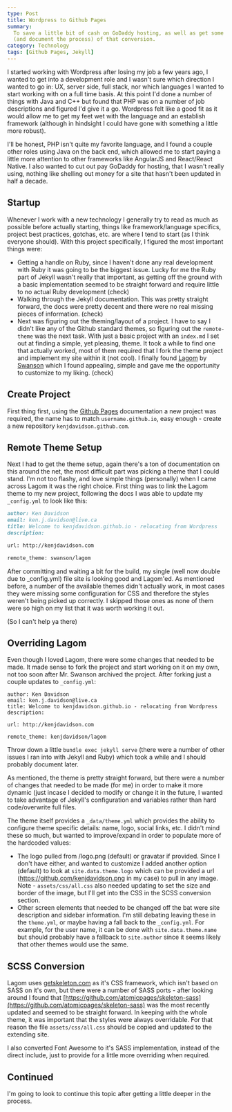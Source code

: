 ```yaml
---
type: Post
title: Wordpress to Github Pages
summary:
  To save a little bit of cash on GoDaddy hosting, as well as get some experience with Github Pages, I took the time move
  (and document the process) of that conversion.
category: Technology
tags: [Github Pages, Jekyll]
---
```


I started working with Wordpress after losing my job a few years ago, I wanted to get into a development role and I wasn't
sure which direction I wanted to go in: UX, server side, full stack, nor which languages I wanted to start working with
on a full time basis. At this point I'd done a number of things with Java and C++ but found that PHP was on a number
of job descriptions and figured I'd give it a go. Wordpress felt like a good fit as it would allow me to get my feet wet
with the language and an establish framework (although in hindsight I could have gone with something a little more robust).

I'll be honest, PHP isn't quite my favorite language, and I found a couple other roles using Java on the back end, which
allowed me to start paying a little more attention to other frameworks like AngularJS and React/React Native. I also wanted
to cut out pay GoDaddy for hosting, that I wasn't really using, nothing like shelling out money for a site that hasn't
been updated in half a decade.

## Startup

Whenever I work with a new technology I generally try to read as much as possible before actually starting, things like
framework/language specifics, project best practices, gotchas, etc. are where I tend to start (as I think everyone
should). With this project specifically, I figured the most important things were:

- Getting a handle on Ruby, since I haven't done any real development with Ruby it was going to be the biggest issue. Lucky
  for me the Ruby part of Jekyll wasn't really that important, as getting off the ground with a basic implementation seemed
  to be straight forward and require little to no actual Ruby development (check)
- Walking through the Jekyll documentation. This was pretty straight forward, the docs were pretty decent and there were no
  real missing pieces of information. (check)
- Next was figuring out the theming/layout of a project. I have to say I didn't like any of the Github standard themes, so
  figuring out the `remote-theme` was the next task. With just a basic project with an `index.md` I set out at finding a simple,
  yet pleasing, theme. It took a while to find one that actually worked, most of them required that I fork the theme project
  and implement my site within it (not cool). I finally found [Lagom](https://github.com/swanson/lagom) by
  [Swanson](https://github.com/swanson) which I found appealing, simple and gave me the opportunity to customize to my liking. (check)

## Create Project

First thing first, using the [Github Pages](https://pages.github.com/) documentation a new project was required, the name has to match `username.github.io`, easy enough - create a new repository `kenjdavidson.github.com`.

## Remote Theme Setup

Next I had to get the theme setup, again there's a ton of documentation on this around the net, the most difficult part was picking a
theme that I could stand. I'm not too flashy, and love simple things (personally) when I came across Lagom it was the right choice.
First thing was to link the Lagom theme to my new project, following the docs I was able to update my `_config.yml` to look like this:

```markdown
author: Ken Davidson
email: ken.j.davidson@live.ca
title: Welcome to kenjdavidson.github.io - relocating from Wordpress
description:

url: http://kenjdavidson.com

remote_theme: swanson/lagom
```

After committing and waiting a bit for the build, my single (well now double due to \_config.yml) file site is looking good and
Lagom'ed. As mentioned before, a number of the available themes didn't actually work, in most cases they were missing some
configuration for CSS and therefore the styles weren't being picked up correctly. I skipped those ones as none of them were so
high on my list that it was worth working it out.

(So I can't help ya there)

## Overriding Lagom

Even though I loved Lagom, there were some changes that needed to be made. It made sense to fork the project and start working on
it on my own, not too soon after Mr. Swanson archived the project. After forking just a couple updates to `_config.yml`:

```
author: Ken Davidson
email: ken.j.davidson@live.ca
title: Welcome to kenjdavidson.github.io - relocating from Wordpress
description:

url: http://kenjdavidson.com

remote_theme: kenjdavidson/lagom
```

Throw down a little `bundle exec jekyll serve` (there were a number of other issues I ran into with Jekyll and Ruby) which took a while
and I should probably document later.

As mentioned, the theme is pretty straight forward, but there were a number of changes that needed to be made (for me) in order
to make it more dynamic (just incase I decided to modify or change it in the future, I wanted to take advantage of Jekyll's
configuration and variables rather than hard code/overwrite full files.

The theme itself provides a `_data/theme.yml` which provides the ability to configure theme specific details: name, logo,
social links, etc. I didn't mind these so much, but wanted to improve/expand in order to populate more of the hardcoded
values:

- The logo pulled from /logo.png (default) or gravatar if provided. Since I don't have either, and wanted to customize I added
  another option (default) to look at `site.data.theme.logo` which can be provided a url (https://github.com/kenjdavidson.png in my case)
  to pull in any image. Note - `assets/css/all.css` also needed updating to set the size and border of the image, but I'll get into
  the CSS in the SCSS conversion section.
- Other screen elements that needed to be changed off the bat were site description and sidebar information. I'm still debating
  leaving these in the `theme.yml`, or maybe having a fall back to the `_config.yml`. For example, for the user name, it can be done
  with `site.data.theme.name` but should probably have a fallback to `site.author` since it seems likely that other themes would use the
  same.

## SCSS Conversion

Lagom uses [getskeleton.com](http://getskeleton.com) as it's CSS framework, which isn't based on SASS on it's own, but there were a number of SASS ports - after looking around I found that [https://github.com/atomicpages/skeleton-sass](https://github.com/atomicpages/skeleton-sass) was the most recently updated and seemed to be straight forward. In keeping with the whole theme, it was important that the styles were always overridable. For that reason the file `assets/css/all.css` should be copied and updated to the extending site.

I also converted Font Awesome to it's SASS implementation, instead of the direct include, just to provide for a little more overriding when required.

## Continued

I'm going to look to continue this topic after getting a little deeper in the process.
